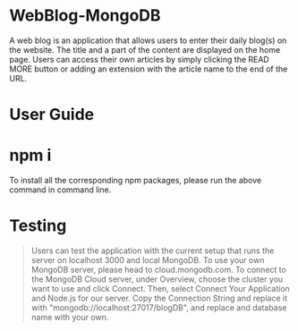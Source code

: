 # WebBlog-MongoDB
A web blog is an application that allows users to enter their daily blog(s) on the website. The title and a part of the content are displayed on the home page. Users can access their own articles by simply clicking the READ MORE button or adding an extension with the article name to the end of the URL.

# User Guide
# npm i
To install all the corresponding npm packages, please run the above command in command line.

# Testing
> Users can test the application with the current setup that runs the server on localhost 3000 and local MongoDB. 
> To use your own MongoDB server, please head to cloud.mongodb.com. 
> To connect to the MongoDB Cloud server, under Overview, choose the cluster you want to use and click Connect. Then, select Connect Your Application and Node.js for our server. 
> Copy the Connection String and replace it with "mongodb://localhost:27017/blogDB", and replace <password> and database name with your own.
